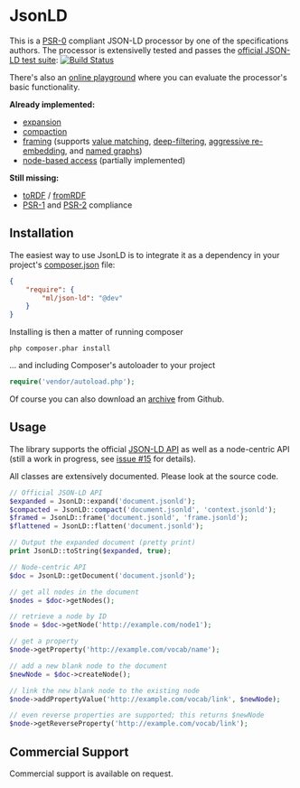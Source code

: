 JsonLD
==============

This is a [PSR-0](https://github.com/php-fig/fig-standards/blob/master/accepted/PSR-0.md) compliant
JSON-LD processor by one of the specifications authors. The processor is extensivelly tested and passes the
[official JSON-LD test suite](https://github.com/json-ld/json-ld.org/tree/master/test-suite):
[![Build Status](https://secure.travis-ci.org/lanthaler/JsonLD.png?branch=master)](http://travis-ci.org/lanthaler/JsonLD)

There's also an [online playground](http://www.markus-lanthaler.com/jsonld/playground/) where you can evaluate the
processor's basic functionality.

**Already implemented:**

  * [expansion](http://json-ld.org/spec/latest/json-ld-api/#expansion)
  * [compaction](http://json-ld.org/spec/latest/json-ld-api/#compaction)
  * [framing](http://json-ld.org/spec/latest/json-ld-api/#framing) (supports
    [value matching](https://github.com/json-ld/json-ld.org/issues/110),
    [deep-filtering](https://github.com/json-ld/json-ld.org/issues/110),
    [aggressive re-embedding](https://github.com/json-ld/json-ld.org/issues/119), and
    [named graphs](https://github.com/json-ld/json-ld.org/issues/118))
  * [node-based access](https://github.com/lanthaler/JsonLD/issues/15) (partially implemented)

**Still missing:**

 * [toRDF](http://json-ld.org/spec/latest/json-ld-api/#convert-to-rdf-algorithm) /
   [fromRDF](http://json-ld.org/spec/latest/json-ld-api/#convert-from-rdf-algorithm)
 * [PSR-1](https://github.com/php-fig/fig-standards/blob/master/accepted/PSR-1-basic-coding-standard.md)
   and [PSR-2](https://github.com/php-fig/fig-standards/blob/master/accepted/PSR-2-coding-style-guide.md) compliance


Installation
------------

The easiest way to use JsonLD is to integrate it as a dependency in your project's
[composer.json](http://getcomposer.org/doc/00-intro.md) file:

```json
{
    "require": {
        "ml/json-ld": "@dev"
    }
}
```

Installing is then a matter of running composer

    php composer.phar install

... and including Composer's autoloader to your project

```php
require('vendor/autoload.php');
```

Of course you can also download an [archive](https://github.com/lanthaler/JsonLD/downloads)
from Github.


Usage
------------

The library supports the official [JSON-LD API](http://www.w3.org/TR/json-ld-api/) as
well as a node-centric API (still a work in progress, see [issue #15](https://github.com/lanthaler/JsonLD/issues/15)
for details).

All classes are extensively documented. Please look at the source code.

```php
// Official JSON-LD API
$expanded = JsonLD::expand('document.jsonld');
$compacted = JsonLD::compact('document.jsonld', 'context.jsonld');
$framed = JsonLD::frame('document.jsonld', 'frame.jsonld');
$flattened = JsonLD::flatten('document.jsonld');

// Output the expanded document (pretty print)
print JsonLD::toString($expanded, true);

// Node-centric API
$doc = JsonLD::getDocument('document.jsonld');

// get all nodes in the document
$nodes = $doc->getNodes();

// retrieve a node by ID
$node = $doc->getNode('http://example.com/node1');

// get a property
$node->getProperty('http://example.com/vocab/name');

// add a new blank node to the document
$newNode = $doc->createNode();

// link the new blank node to the existing node
$node->addPropertyValue('http://example.com/vocab/link', $newNode);

// even reverse properties are supported; this returns $newNode
$node->getReverseProperty('http://example.com/vocab/link');
```


Commercial Support
------------

Commercial support is available on request.
